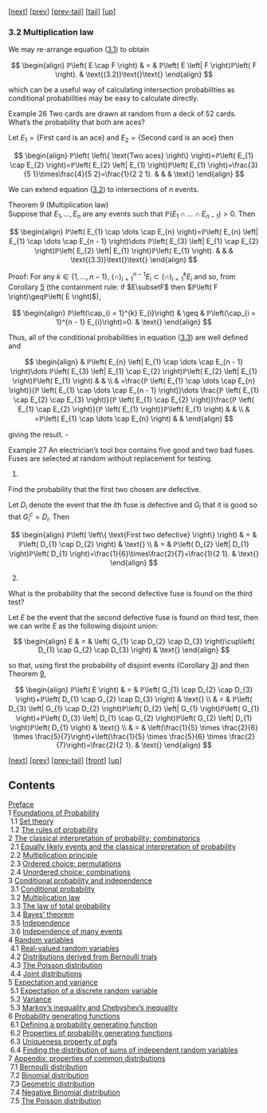 [[next](nose9.htm)] [[prev](nose7.htm)] [[prev-tail](nose7.htm#tailnose7.htm)] [[tail](#tailnose8.htm)] [[up](noch3.htm#nose8.htm)]

### 3.2 Multiplication law

We may re-arrange equation ([3.1](nose7.htm#x17-29002r3.1)) to obtain

$$
\begin{align}
ℙ\left( E \cap F \right) & = & ℙ\left( E \left| F \right)ℙ\left( F \right). & \text{(3.2)}\text{}\text{}
\end{align}
$$

which can be a useful way of calculating intersection probabilities as conditional probabilities may be easy to calculate directly.

Example 26 Two cards are drawn at random from a deck of 52 cards. What’s the probability that both are aces?

   
Let $E_{1}=\left\{ \text{First card is an ace} \right\}$ and $E_{2}=\left\{ \text{Second card is an ace} \right\}$ then

$$
\begin{align}
ℙ\left( \left\{ \text{Two aces} \right\} \right)=ℙ\left( E_{1} \cap E_{2} \right)=ℙ\left( E_{2} \left| E_{1} \right)ℙ\left( E_{1} \right)=\frac{3}{5 1}\times\frac{4}{5 2}=\frac{1}{2 2 1}. & & & \text{}
\end{align}
$$

We can extend equation ([3.2](#x18-30001r3.2)) to intersections of $n$ events.

Theorem 9 (Multiplication law)  
Suppose that $E_{1},…⁡,E_{n}$ are any events such that $ℙ\left( E_{1} \cap \dots  \cap E_{n - 1} \right)>0$. Then

$$
\begin{align}
ℙ\left( E_{1} \cap \dots  \cap E_{n} \right)=ℙ\left( E_{n} \left| E_{1} \cap \dots  \cap E_{n - 1} \right)\dots ℙ\left( E_{3} \left| E_{1} \cap E_{2} \right)ℙ\left( E_{2} \left| E_{1} \right)ℙ\left( E_{1} \right). & & & \text{(3.3)}\text{}\text{}
\end{align}
$$

Proof: For any $k\in\left\{ 1 , … ⁡ , n - 1 \right\}$, $\left(\cap ⁡\right)_{i = 1}^{n - 1}E_{i}\subset\left(\cap ⁡\right)_{i = 1}^{k}E_{i}$ and so, from Corollary [5](nose2.htm#x10-160245) (the containment rule: if $E\subsetF$ then $ℙ\left( F \right)\geqℙ\left( E \right)$),

$$
\begin{align}
ℙ\left(\cap_{i = 1}^{k} E_{i}\right) & \geq & ℙ\left(\cap_{i = 1}^{n - 1} E_{i}\right)>0. & \text{}
\end{align}
$$

Thus, all of the conditional probabilities in equation ([3.3](#x18-30005r3.3)) are well defined and

$$
\begin{align}
 & ℙ\left( E_{n} \left| E_{1} \cap \dots  \cap E_{n - 1} \right)\dots ℙ\left( E_{3} \left| E_{1} \cap E_{2} \right)ℙ\left( E_{2} \left| E_{1} \right)ℙ\left( E_{1} \right) & & \\ & =\frac{ℙ \left( E_{1} \cap \dots  \cap E_{n} \right)}{ℙ \left( E_{1} \cap \dots  \cap E_{n - 1} \right)}\dots \frac{ℙ \left( E_{1} \cap E_{2} \cap E_{3} \right)}{ℙ \left( E_{1} \cap E_{2} \right)}\frac{ℙ \left( E_{1} \cap E_{2} \right)}{ℙ \left( E_{1} \right)}ℙ\left( E_{1} \right) & & \\ & =ℙ\left( E_{1} \cap \dots  \cap E_{n} \right) & & 
\end{align}
$$

giving the result. $\square$

Example 27 An electrician’s tool box contains five good and two bad fuses. Fuses are selected at random without replacement for testing.

1.

Find the probability that the first two chosen are defective.

   
Let $D_{i}$ denote the event that the $i$th fuse is defective and $G_{i}$ that it is good so that $G_{i}^{c}=D_{i}$. Then

$$
\begin{align}
ℙ\left( \left\{ \text{First two defective} \right\} \right) & = & ℙ\left( D_{1} \cap D_{2} \right) & \text{} \\ & = & ℙ\left( D_{2} \left| D_{1} \right)ℙ\left( D_{1} \right)=\frac{1}{6}\times\frac{2}{7}=\frac{1}{2 1}. & \text{}
\end{align}
$$

2.

What is the probability that the second defective fuse is found on the third test?

   
Let $E$ be the event that the second defective fuse is found on third test, then we can write $E$ as the following disjoint union:

$$
\begin{align}
E & = & \left( G_{1} \cap D_{2} \cap D_{3} \right)\cup\left( D_{1} \cap G_{2} \cap D_{3} \right) & \text{}
\end{align}
$$

so that, using first the probability of disjoint events (Corollary [3](nose2.htm#x10-160063)) and then Theorem [9](#x18-300049),

$$
\begin{align}
ℙ\left( E \right) & = & ℙ\left( G_{1} \cap D_{2} \cap D_{3} \right)+ℙ\left( D_{1} \cap G_{2} \cap D_{3} \right) & \text{} \\ & = & ℙ\left( D_{3} \left| G_{1} \cap D_{2} \right)ℙ\left( D_{2} \left| G_{1} \right)ℙ\left( G_{1} \right)+ℙ\left( D_{3} \left| D_{1} \cap G_{2} \right)ℙ\left( G_{2} \left| D_{1} \right)ℙ\left( D_{1} \right) & \text{} \\ & = & \left(\frac{1}{5} \times \frac{2}{6} \times \frac{5}{7}\right)+\left(\frac{1}{5} \times \frac{5}{6} \times \frac{2}{7}\right)=\frac{2}{2 1}. & \text{}
\end{align}
$$

[[next](nose9.htm)] [[prev](nose7.htm)] [[prev-tail](nose7.htm#tailnose7.htm)] [[front](nose8.htm)] [[up](noch3.htm#nose8.htm)]

Contents
--------

[Preface](noli2.htm#Q1-3-3)  
1 [Foundations of Probability](noch1.htm#x8-70001)  
 1.1 [Set theory](nose1.htm#x9-80001)  
 1.2 [The rules of probability](nose2.htm#x10-130002)  
2 [The classical interpretation of probability; combinatorics](noch2.htm#x11-180002)  
 2.1 [Equally likely events and the classical interpretation of probability](nose3.htm#x12-190001)  
 2.2 [Multiplication principle](nose4.htm#x13-200002)  
 2.3 [Ordered choice: permutations](nose5.htm#x14-210003)  
 2.4 [Unordered choice: combinations](nose6.htm#x15-240004)  
3 [Conditional probability and independence](noch3.htm#x16-280003)  
 3.1 [Conditional probability](nose7.htm#x17-290001)  
 3.2 [Multiplication law](nose8.htm#x18-300002)  
 3.3 [The law of total probability](nose9.htm#x19-310003)  
 3.4 [Bayes’ theorem](nose10.htm#x20-320004)  
 3.5 [Independence](nose11.htm#x21-330005)  
 3.6 [Independence of many events](nose12.htm#x22-340006)  
4 [Random variables](noch4.htm#x23-350004)  
 4.1 [Real-valued random variables](nose13.htm#x24-360001)  
 4.2 [Distributions derived from Bernoulli trials](nose14.htm#x25-370002)  
 4.3 [The Poisson distribution](nose15.htm#x26-420003)  
 4.4 [Joint distributions](nose16.htm#x27-430004)  
5 [Expectation and variance](noch5.htm#x28-480005)  
 5.1 [Expectation of a discrete random variable](nose17.htm#x29-490001)  
 5.2 [Variance](nose18.htm#x30-520002)  
 5.3 [Markov’s inequality and Chebyshev’s inequality](nose19.htm#x31-560003)  
6 [Probability generating functions](noch6.htm#x32-570006)  
 6.1 [Defining a probability generating function](nose20.htm#x33-580001)  
 6.2 [Properties of probability generating functions](nose21.htm#x34-590002)  
 6.3 [Uniqueness property of pgfs](nose22.htm#x35-600003)  
 6.4 [Finding the distribution of sums of independent random variables](nose23.htm#x36-610004)  
7 [Appendix: properties of common distributions](noch7.htm#x37-620007)  
 7.1 [Bernoulli distribution](nose24.htm#x38-630001)  
 7.2 [Binomial distribution](nose25.htm#x39-640002)  
 7.3 [Geometric distribution](nose26.htm#x40-650003)  
 7.4 [Negative Binomial distribution](nose27.htm#x41-660004)  
 7.5 [The Poisson distribution](nose28.htm#x42-670005)
